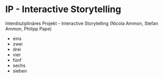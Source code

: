 IP - Interactive Storytelling
========================

Interdisziplinäres Projekt - Interactive Storytelling  (Nicola Ammon, Stefan Ammon, Philipp Pape)

- eins
- zwei
- drei
- vier
- fünf
- sechs
- sieben
